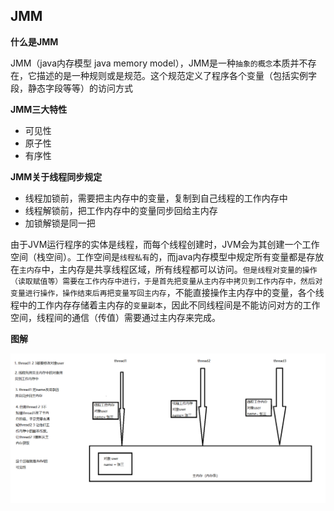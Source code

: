 ## JMM

**什么是JMM**

JMM（java内存模型 java memory model），JMM是一种`抽象的概念`本质并不存在，它描述的是一种规则或是规范。这个规范定义了程序各个变量（包括实例字段，静态字段等等）的访问方式



**JMM三大特性**

- 可见性
- 原子性
- 有序性



**JMM关于线程同步规定**

- 线程加锁前，需要把主内存中的变量，复制到自己线程的工作内存中
- 线程解锁前，把工作内存中的变量同步回给主内存
- 加锁解锁是同一把



由于JVM运行程序的实体是线程，而每个线程创建时，JVM会为其创建一个工作空间（栈空间）。工作空间是`线程私有`的，而java内存模型中规定所有变量都是存放在`主内存`中，主内存是共享线程区域，所有线程都可以访问。`但是线程对变量的操作（读取赋值等）需要在工作内存中进行，于是首先把变量从主内存中拷贝到工作内存中，然后对变量进行操作，操作结束后再把变量写回主内存`，不能直接操作主内存中的变量，各个线程中的工作内存存储着主内存的`变量副本`，因此不同线程间是不能访问对方的工作空间，线程间的通信（传值）需要通过主内存来完成。



**图解**

![image-20200601214010620](image/2020-6-1/JMM.png)